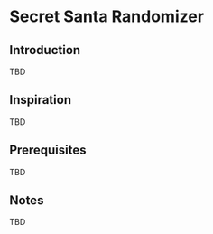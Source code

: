 
# Secret Santa Randomizer
## Introduction
TBD
## Inspiration
TBD

## Prerequisites
TBD

## Notes
TBD